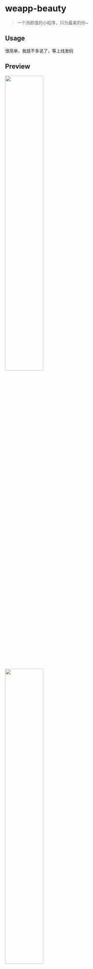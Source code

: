 # weapp-beauty

> 一个测颜值的小程序，只为最美的你~

## Usage

很简单，我就不多说了，等上线发码

## Preview

<img src="https://user-images.githubusercontent.com/6166576/41015322-89827450-697c-11e8-8987-8e8bb2bca948.png" width="49.75%">
<img src="https://user-images.githubusercontent.com/6166576/41015326-89da227c-697c-11e8-9bb7-71c4e6a566e4.png" width="49.75%">

<a href="https://youtu.be/_7AhnsBGMD4" title="Preview through the YouTube"><img src="https://img.youtube.com/vi/_7AhnsBGMD4/0.jpg" width="100%"></a>
